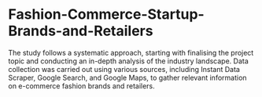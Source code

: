# Fashion-Commerce-Startup-Brands-and-Retailers
The study follows a systematic approach, starting with finalising the project topic and conducting an in-depth analysis of the industry landscape. Data collection was carried out using various sources, including Instant Data Scraper, Google Search, and Google Maps, to gather relevant information on e-commerce fashion brands and retailers.
